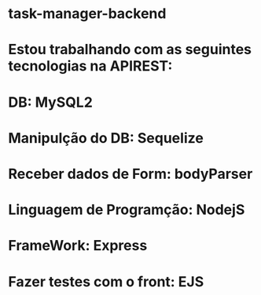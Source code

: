 # task-manager-backend
# Estou trabalhando com as seguintes tecnologias na APIREST:
# DB: MySQL2
# Manipulção do DB: Sequelize
# Receber dados de Form: bodyParser
# Linguagem de Programção: NodejS
# FrameWork: Express
# Fazer testes com o front: EJS
